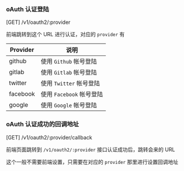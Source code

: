 ### oAuth 认证登陆

[GET] /v1/oauth2/:provider

前端跳转到这个 URL 进行认证，对应的 `provider` 有

| Provider | 说明                     |
| -------- | ------------------------ |
| github   | 使用 `Github` 帐号登陆   |
| gitlab   | 使用 `Gitlab` 帐号登陆   |
| twitter  | 使用 `Twitter` 帐号登陆  |
| facebook | 使用 `Facebook` 帐号登陆 |
| google   | 使用 `Google` 帐号登陆   |

### oAuth 认证成功的回调地址

[GET] /v1/oauth2/:provider/callback

前端页面跳转到 `/v1/oauth2/:provider` 接口认证成功后，跳转会来的 URL

这个一般不需要前端设置，只需要在对应的 `provider` 那里进行设置回调地址
